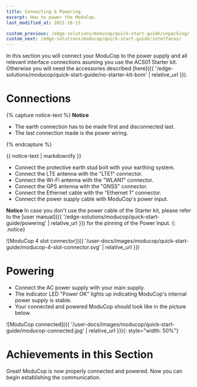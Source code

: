 ```yaml
---
title: Connecting & Powering
excerpt: How to power the ModuCop.
last_modified_at: 2021-10-13

custom_previous: /edge-solutions/moducop/quick-start-guide/unpacking/
custom_next: /edge-solutions/moducop/quick-start-guide/interfaces/
---
```


In this section you will connect your ModuCop to the power supply and all relevant interface connections asuming you use the ACS01 Starter kit. Otherwise you will need the accessories described [here]({{ '/edge-solutions/moducop/quick-start-guide/no-starter-kit-bom' | relative_url }}).

# Connections
{% capture notice-text %}
**Notice** 

* The earth connection has to be made first and disconnected last.
* The last connection made is the power wiring.

{% endcapture %}
<div class="notice--info">
  {{ notice-text | markdownify }}
</div>

* Connect the protective earth stud bolt with your earthing system.
* Connect the LTE antenna with the "LTE1" connector.
* Connect the Wi-Fi antenna with the "WLAN1" connector.
* Connect the GPS antenna with the "GNSS" connector.
* Connect the Ethernet cable with the "Ethernet 1" connector.
* Connect the power supply cable with ModuCop's power input. 

**Notice** In case you don't use the power cable of the Starter kit, please refer to the [user manual]({{ '/edge-solutions/moducop/quick-start-guide/powering' | relative_url }}) for the pinning of the Power Input.
{: .notice}

![ModuCop 4 slot connector]({{ '/user-docs/images/moducop/quick-start-guide/moducop-4-slot-connector.svg' | relative_url }})

# Powering
* Connect the AC power supply with your main supply.
* The indicator LED "Power OK" lights up indicating ModuCop's internal power supply is stable.
* Your connected and powered ModuCop should look like in the picture below.

![ModuCop connected]({{ '/user-docs/images/moducop/quick-start-guide/moducop-connected.jpg' | relative_url }}){: style="width: 50%"}

# Achievements in this Section
Great! ModuCop is now properly connected and powered. Now you can begin establishing the communication.




